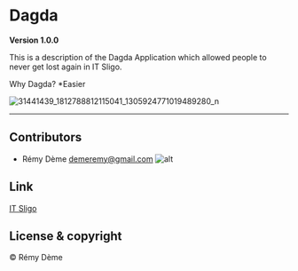 # Dagda 

**Version 1.0.0** 

This is a description of the Dagda Application which allowed people to never get lost again in IT Sligo. 

Why Dagda?
*Easier

![31441439_1812788812115041_1305924771019489280_n](https://user-images.githubusercontent.com/38355840/39408007-d47eeb34-4bcf-11e8-86d6-81df5699f32b.png)


---




## Contributors

- Rémy Dème <demeremy@gmail.com> ![alt][logo]

[logo]: https://user-images.githubusercontent.com/38355840/39409217-8dccc4e0-4be3-11e8-9a67-3246fcbc7a8e.png




## Link 

[IT Sligo](https://www.itsligo.ie/student-hub/)



## License & copyright

© Rémy Dème
